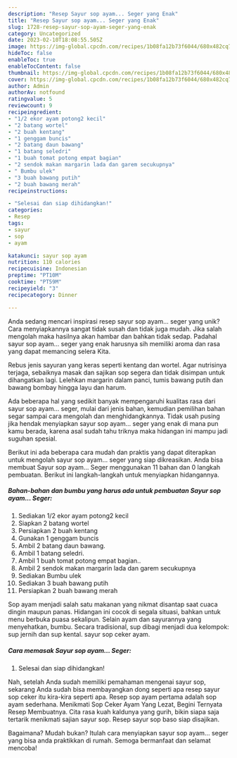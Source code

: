 ```yaml
---
description: "Resep Sayur sop ayam... Seger yang Enak"
title: "Resep Sayur sop ayam... Seger yang Enak"
slug: 1728-resep-sayur-sop-ayam-seger-yang-enak
category: Uncategorized
date: 2023-02-10T18:08:55.505Z
image: https://img-global.cpcdn.com/recipes/1b08fa12b73f6044/680x482cq70/sayur-sop-ayam-seger-foto-resep-utama.jpg
hideToc: false
enableToc: true
enableTocContent: false
thumbnail: https://img-global.cpcdn.com/recipes/1b08fa12b73f6044/680x482cq70/sayur-sop-ayam-seger-foto-resep-utama.jpg
cover: https://img-global.cpcdn.com/recipes/1b08fa12b73f6044/680x482cq70/sayur-sop-ayam-seger-foto-resep-utama.jpg
author: Admin
authorAv: notfound
ratingvalue: 5
reviewcount: 9
recipeingredient:
- "1/2 ekor ayam potong2 kecil"
- "2 batang wortel"
- "2 buah kentang"
- "1 genggam buncis"
- "2 batang daun bawang"
- "1 batang seledri"
- "1 buah tomat potong empat bagian"
- "2 sendok makan margarin lada dan garem secukupnya"
- " Bumbu ulek"
- "3 buah bawang putih"
- "2 buah bawang merah"
recipeinstructions:

- "Selesai dan siap dihidangkan!"
categories:
- Resep
tags:
- sayur
- sop
- ayam

katakunci: sayur sop ayam 
nutrition: 110 calories
recipecuisine: Indonesian
preptime: "PT10M"
cooktime: "PT59M"
recipeyield: "3"
recipecategory: Dinner

---
```





Anda sedang mencari inspirasi resep sayur sop ayam... seger yang unik? Cara menyiapkannya sangat tidak susah dan tidak juga mudah. Jika salah mengolah maka hasilnya akan hambar dan bahkan tidak sedap. Padahal sayur sop ayam... seger yang enak harusnya sih memiliki aroma dan rasa yang dapat memancing selera Kita.





Rebus jenis sayuran yang keras seperti kentang dan wortel. Agar nutrisinya terjaga, sebaiknya masak dan sajikan sop segera dan tidak disimpan untuk dihangatkan lagi. Lelehkan margarin dalam panci, tumis bawang putih dan bawang bombay hingga layu dan harum.

Ada beberapa hal yang sedikit banyak mempengaruhi kualitas rasa dari sayur sop ayam... seger, mulai dari jenis bahan, kemudian pemilihan bahan segar sampai cara mengolah dan menghidangkannya. Tidak usah pusing jika hendak menyiapkan sayur sop ayam... seger yang enak di mana pun kamu berada, karena asal sudah tahu triknya maka hidangan ini mampu jadi suguhan spesial.






Berikut ini ada beberapa cara mudah dan praktis yang dapat diterapkan untuk mengolah sayur sop ayam... seger yang siap dikreasikan. Anda bisa membuat Sayur sop ayam... Seger menggunakan 11 bahan dan 0 langkah pembuatan. Berikut ini langkah-langkah untuk menyiapkan hidangannya.

<!--inarticleads1-->

##### Bahan-bahan dan bumbu yang harus ada untuk pembuatan Sayur sop ayam... Seger:

1. Sediakan 1/2 ekor ayam potong2 kecil
1. Siapkan 2 batang wortel
1. Persiapkan 2 buah kentang
1. Gunakan 1 genggam buncis
1. Ambil 2 batang daun bawang.
1. Ambil 1 batang seledri.
1. Ambil 1 buah tomat potong empat bagian..
1. Ambil 2 sendok makan margarin lada dan garem secukupnya
1. Sediakan  Bumbu ulek
1. Sediakan 3 buah bawang putih
1. Persiapkan 2 buah bawang merah


Sop ayam menjadi salah satu makanan yang nikmat disantap saat cuaca dingin maupun panas. Hidangan ini cocok di segala situasi, bahkan untuk menu berbuka puasa sekalipun. Selain ayam dan sayurannya yang menyehatkan, bumbu. Secara tradisional, sup dibagi menjadi dua kelompok: sup jernih dan sup kental. sayur sop ceker ayam. 

<!--inarticleads2-->

##### Cara memasak Sayur sop ayam... Seger:


1. Selesai dan siap dihidangkan!

Nah, setelah Anda sudah memiliki pemahaman mengenai sayur sop, sekarang Anda sudah bisa membayangkan dong seperti apa resep sayur sop ceker itu kira-kira seperti apa. Resep sop ayam pertama adalah sop ayam sederhana. Menikmati Sop Ceker Ayam Yang Lezat, Begini Ternyata Resep Membuatnya. Cita rasa kuah kaldunya yang gurih, bikin siapa saja tertarik menikmati sajian sayur sop. Resep sayur sop baso siap disajikan. 

Bagaimana? Mudah bukan? Itulah cara menyiapkan sayur sop ayam... seger yang bisa anda praktikkan di rumah. Semoga bermanfaat dan selamat mencoba!
